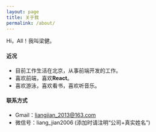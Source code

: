 ```yaml
---
layout: page
title: 关于我
permalink: /about/
---
```


Hi，All！我叫梁健。

#### 近况

- 目前工作生活在北京，从事前端开发的工作。
- 喜欢前端，喜欢**React**。
- 喜欢游泳，喜欢看书，喜欢听音乐。

#### 联系方式

- Gmail：[liangjian_2013@163.com](mailto:liangjian_2013@163.com)
- 微信号：liang_jian2006 (添加时请注明“公司+真实姓名”)

